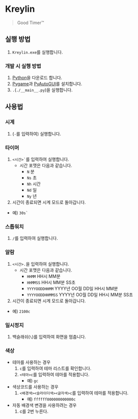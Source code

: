 # Kreylin
> Good Timer™

## 실행 방법

1. `Kreylin.exe`를 실행합니다.

### 개발 시 실행 방법

1. [Python](https://python.org)을 다운로드 합니다.
1. [Pygame](https://pypi.org/project/pygame/)과 [PyAutoGUI](https://pypi.org/project/PyAutoGUI/)를 설치합니다.
1. `.`(`./__main__.py`)을 실행합니다.

## 사용법

### 시계
1. (`-`를 입력하여) 실행합니다.

### 타이머
1. <code><시간>`</code>를 입력하여 실행합니다.
   * 시간 포맷은 다음과 같습니다.
     * `N` 분
     * `Ns` 초
     * `Nh` 시간
     * `Nd` 일
     * `Ny` 년
1. 시간이 종료되면 시계 모드로 돌아갑니다.

* 예) <code>30s`</code>

### 스톱워치
1. `/`를 입력하여 실행합니다.

### 알람
1. `<시간>.`을 입력하여 실행합니다.
   * 시간 포맷은 다음과 같습니다.
     * `HHMM` HH시 MM분
     * `HHMMSS` HH시 MM분 SS초
     * `YYYYOODDHHMM` YYYY년 OO월 DD일 HH시 MM분
     * `YYYYOODDHHMMSS` YYYY년 OO월 DD일 HH시 MM분 SS초
1. 시간이 종료되면 시계 모드로 돌아갑니다.

* 예) `2100c`

### 일시정지

1. 백슬래쉬(<code>\\</code>)를 입력하여 화면을 멈춥니다.

### 색상

* 테마를 사용하는 경우
  1. `c`를 입력하여 테마 리스트를 확인합니다.
  1. `<테마>c`를 입력하여 테마를 적용합니다.
     * 예) `gc`
* 색상코드를 사용하는 경우
  1. `<배경색><슬라이더색><글자색>c`를 입력하여 테마를 적용합니다.
     * 예) `ffffff000000000000c`
* 자동 배경색 변경을 사용하려는 경우
  1. c를 2번 누른다.